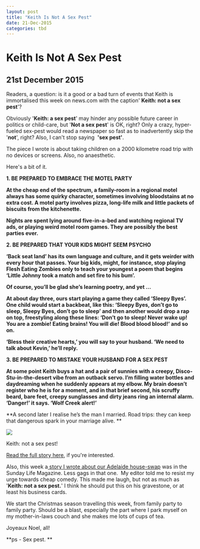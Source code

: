 ```yaml
---
layout: post
title: "Keith Is Not A Sex Pest"
date: 21-Dec-2015
categories: tbd
---
```


# Keith Is Not A Sex Pest

## 21st December 2015

Readers,   a question: is it a good or a bad turn of events that Keith is immortalised this week on news.com with the caption' **Keith: not a sex pest**'?

Obviously '**Keith: a sex pest**' may hinder any possible future career in politics or child-care,   but '**Not a sex pest**' is OK,   right? Only a crazy, hyper-fueled sex-pest would read a newspaper so fast as to inadvertently skip the '**not**', right? Also, I can't stop saying  **'sex pest'**.

The piece I wrote is about taking children on a 2000 kilometre road trip with no devices or screens. Also, no anaesthetic.

Here's a bit of it.

**1. BE PREPARED TO EMBRACE THE MOTEL PARTY**

**At the cheap end of the spectrum, a family-room in a regional motel always has some quirky character, sometimes involving bloodstains at no extra cost. A motel party involves pizza, long-life milk and little packets of biscuits from the kitchenette.**

**Nights are spent lying around five-in-a-bed and watching regional TV ads, or playing weird motel room games. They are possibly the best parties ever.**

**2. BE PREPARED THAT YOUR KIDS MIGHT SEEM PSYCHO**

**‘Back seat land’ has its own language and culture, and it gets weirder with every hour that passes. Your big kids, might, for instance, stop playing Flesh Eating Zombies only to teach your youngest a poem that begins ‘Little Johnny took a match and set fire to his bum’.**

**Of course, you’ll be glad she’s learning poetry, and yet …**

**At about day three, ours start playing a game they called ‘Sleepy Byes’. One child would start a backbeat, like this: ‘Sleepy Byes, don’t go to sleep, Sleepy Byes, don’t go to sleep’ and then another would drop a rap on top, freestyling along these lines: ‘Don’t go to sleep! Never wake up! You are a zombie! Eating brains! You will die! Blood blood blood!’ and so on.**

**‘Bless their creative hearts,’ you will say to your husband. ‘We need to talk about Kevin,’ he’ll reply.**

**3. BE PREPARED TO MISTAKE YOUR HUSBAND FOR A SEX PEST**

**At some point Keith buys a hat and a pair of sunnies with a creepy, Disco-Stu-in-the-desert vibe from an outback servo. I’m filling water bottles and daydreaming when he suddenly appears at my elbow. My brain doesn’t register who he is for a moment, and in that brief second, his scruffy beard, bare feet, creepy sunglasses and dirty jeans ring an internal alarm. ‘Danger!’ it says. ‘Wolf Creek alert!’**

**A second later I realise he’s the man I married. Road trips: they can keep that dangerous spark in your marriage alive. **

<img class="photo-horiz" src="http://cdn.newsapi.com.au/image/v1/1ceae4ce9f6445a08c115af0794ab996" />

Keith: not a sex pest!

<a href="http://www.news.com.au/travel/travel-ideas/road-trips/the-hilarious-things-you-need-to-be-prepared-for-on-a-family-road-trip/news-story/6bd688a6c8ae3a789312230cd2a8916d">Read the full story here</a>, if you're interested.

Also, this week a<a href="http://www.dailylife.com.au/life-and-love/dl-travel/my-holiday-my-way-20151216-glou1d.html"> story I wrote about our Adelaide house-swap</a> was in the Sunday Life Magazine. Less gags in that one.  My editor told me to resist my urge towards cheap comedy. This made me laugh, but not as much as '**Keith: not a sex pest.**' I think he should put this on his gravestone, or at least his business cards.

We start the Christmas season travelling this week, from family party to family party. Should be a blast, especially the part where I park myself on my mother-in-laws couch and she makes me lots of cups of tea.

Joyeaux Noel, all!

**ps - Sex pest. **
